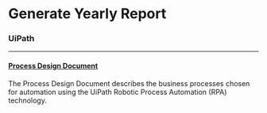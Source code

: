 # Generate Yearly Report

### UiPath

------

#### [Process Design Document](https://github.com/petrenkosv/uipath-generate-yearly-report/blob/master/%5BPDD%5D%20Generate%20Yearly%20Report.pdf)

The Process Design Document describes the business processes chosen for automation using the UiPath Robotic Process Automation (RPA) technology.
